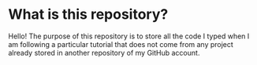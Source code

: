 # What is this repository?

Hello! The purpose of this repository is to store all the code I typed when I am following a particular tutorial that does not come from any project already stored in another repository of my GitHub account.

